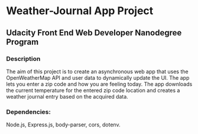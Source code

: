 # Weather-Journal App Project
## Udacity Front End Web Developer Nanodegree Program

### Description
The aim of this project is to create an asynchronous web app that uses the OpenWeatherMap API and user data to dynamically update the UI. The app lets you enter a zip code and how you are feeling today. The app downloads the current temperature for the entered zip code location and creates a weather journal entry based on the acquired data.

### Dependencies:
Node.js, Express.js, body-parser, cors, dotenv.
